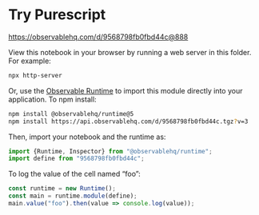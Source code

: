 # Try Purescript

https://observablehq.com/d/9568798fb0fbd44c@888

View this notebook in your browser by running a web server in this folder. For
example:

~~~sh
npx http-server
~~~

Or, use the [Observable Runtime](https://github.com/observablehq/runtime) to
import this module directly into your application. To npm install:

~~~sh
npm install @observablehq/runtime@5
npm install https://api.observablehq.com/d/9568798fb0fbd44c.tgz?v=3
~~~

Then, import your notebook and the runtime as:

~~~js
import {Runtime, Inspector} from "@observablehq/runtime";
import define from "9568798fb0fbd44c";
~~~

To log the value of the cell named “foo”:

~~~js
const runtime = new Runtime();
const main = runtime.module(define);
main.value("foo").then(value => console.log(value));
~~~
